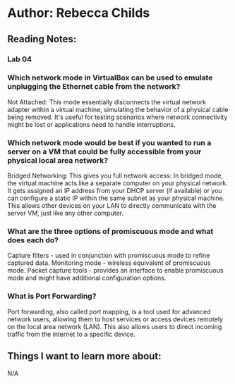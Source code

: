 # Author: Rebecca Childs
## Reading Notes:
### Lab 04

### Which network mode in VirtualBox can be used to emulate unplugging the Ethernet cable from the network?
Not Attached: This mode essentially disconnects the virtual network adapter within a virtual machine, simulating the behavior of a physical cable being removed. It's useful for testing scenarios where network connectivity might be lost or applications need to handle interruptions.

### Which network mode would be best if you wanted to run a server on a VM that could be fully accessible from your physical local area network?
Bridged Networking: This gives you full network access: In bridged mode, the virtual machine acts like a separate computer on your physical network. It gets assigned an IP address from your DHCP server (if available) or you can configure a static IP within the same subnet as your physical machine. This allows other devices on your LAN to directly communicate with the server VM, just like any other computer.

### What are the three options of promiscuous mode and what does each do?
Capture filters - used in conjunction with promiscuous mode to refine captured data.
Monitoring mode - wireless equivalent of promiscuous mode.
Packet capture tools - provides an interface to enable promiscuous mode and might have additional configuration options.

### What is Port Forwarding?
Port forwarding, also called port mapping, is a tool used for advanced network users, allowing them to host services or access devices remotely on the local area network (LAN). This also allows users to direct incoming traffic from the internet to a specific device.

## Things I want to learn more about:
N/A